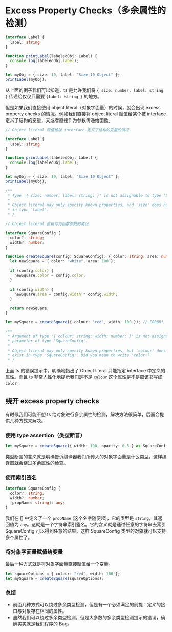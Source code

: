 # Excess Property Checks（多余属性的检测）

```ts
interface Label {
  label: string
}

function printLabel(labeledObj: Label) {
  console.log(labeledObj.label);
}

let myObj = { size: 10, label: "Size 10 Object" };
printLabel(myObj);
```

从上面的例子我们可以知道，ts 是允许我们将 `{ size: number, label: string }` 传递给仅仅只需要 `{label: string }` 的地方。

但是如果我们直接使用 object literal（对象字面量）的时候，就会出现 excess property checks 的情况。例如我们直接将 object literal 赋值给某个被 interface 定义了结构的变量，又或者直接作为参数传递给函数。

```ts
// Object literal 赋值给被 interface 定义了结构的变量的情况

interface Label {
  label: string
}

function printLabel(labeledObj: Label) {
  console.log(labeledObj.label);
}

let myObj = { size: 10, label: "Size 10 Object" };
printLabel(myObj);

/**
 * Type '{ size: number; label: string; }' is not assignable to type 'Label'.
 *
 * Object literal may only specify known properties, and 'size' does not exist
 * in type 'Label'.
 * /
```

```ts
// Object literal 直接作为函数参数的情况

interface SquareConfig {
  color?: string;
  width?: number;
}

function createSquare(config: SquareConfig): { color: string; area: number } {
  let newSquare = { color: "white", area: 100 };

  if (config.color) {
    newSquare.color = config.color;
  }

  if (config.width) {
    newSquare.area = config.width * config.width;
  }

  return newSquare;
}

let mySquare = createSquare({ colour: "red", width: 100 }); // ERROR!

/**
 * Argument of type '{ colour: string; width: number; }' is not assignable to
 * parameter of type 'SquareConfig'.
 *
 * Object literal may only specify known properties, but 'colour' does not
 * exist in type 'SquareConfig'. Did you mean to write 'color'?
 * /
```

上面 ts 的错误提示中，明确地指出了 Object literal 只能指定 interface 中定义的属性。而且 ts 非常人性化地提示我们是不是 `colour` 这个属性是不是应该书写成 `color`。

## 绕开 excess property checks

有时候我们可能不想 ts 给对象进行多余属性的检测，解决方法很简单，后面会提供几种方式来解决。

### 使用 type assertion（类型断言）

```ts
let mySquare = createSquare({ width: 100, opacity: 0.5 } as SquareConfig);
```

类型断言的含义就是明确告诉编译器我们所传入的对象字面量是什么类型，这样编译器就会绕过多余属性的检查。

### 使用索引签名

```ts
interface SquareConfig {
  color?: string;
  width?: number;
  [propName: string]: any;
}
```

我们在 [] 中定义了一个 `propName` (这个名字随便起)，它的类型是 `string`，其返回值为 `any`。这就是一个字符串索引签名。它的含义就是通过任意的字符串去索引 SquareConfig 可以得到任意的结果，这样 SquareConfig 类型的对象就可以支持多个属性了。

### 将对象字面量赋值给变量

最后一种方式就是将对象字面量直接赋值给一个变量。

```ts
let squareOptions = { colour: "red", width: 100 };
let mySquare = createSquare(squareOptions);
```

### 总结

- 前面几种方式可以绕过多余类型检测，但是有一个必须满足的前提：定义的接口与对象存在相同的属性。
- 虽然我们可以绕过多余类型检测，但是大多数的多余类型检测提示的错误，确确实实就是我们程序的 Bug。
